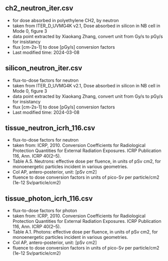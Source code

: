 ## ch2\_neutron\_iter.csv
  - for dose absorbed in polyethylene CH2, by neutron
  - taken from ITER_D_UVMG4K v2.1, Dose absorbed in silicon in NB cell in Mode 0, figure 3
  - data point extracted by Xiaokang Zhang, convert unit from Gy/s to pGy/s for insistancy
  - flux [cm-2s-1] to dose [pGy/s] conversion factors
  - Last modified time: 2024-03-08

## silicon\_neutron\_iter.csv
  - flux-to-dose factors for neutron
  - taken from ITER_D_UVMG4K v2.1, Dose absorbed in silicon in NB cell in Mode 0, figure 3
  - data point extracted by Xiaokang Zhang, convert unit from Gy/s to pGy/s for insistancy
  - flux [cm-2s-1] to dose [pGy/s] conversion factors
  - Last modified time: 2024-03-08

## tissue_neutron_icrh_116.csv
  - flux-to-dose factors for neutron
  - taken from: ICRP, 2010. Conversion Coefficients for Radiological Protection Quantities for External Radiation Exposures. ICRP Publication 116, Ann. ICRP 40(2–5).
  - Table A.5. Neutrons: effective dose per fluence, in units of pSv cm2, for monoenergetic particles incident in various geometries.
  - Col AP, antero-posterior, unit: [pSv cm2]
  - fluence to dose conversion factors in units of pico-Sv per particle/cm2 (1e-12 Sv/particle/cm2)

## tissue_photon_icrh_116.csv
  - flux-to-dose factors for photon
  - taken from: ICRP, 2010. Conversion Coefficients for Radiological Protection Quantities for External Radiation Exposures. ICRP Publication 116, Ann. ICRP 40(2–5).
  - Table A.1. Photons: effective dose per fluence, in units of pSv cm2, for monoenergetic particles incident in various geometries.
  - Col AP, antero-posterior, unit: [pSv cm2]
  - fluence to dose conversion factors in units of pico-Sv per particle/cm2 (1e-12 Sv/particle/cm2)
